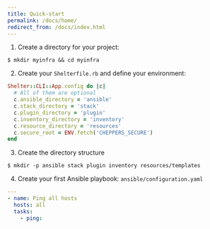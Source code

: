 ```yaml
---
title: Quick-start
permalink: /docs/home/
redirect_from: /docs/index.html
---
```


1. Create a directory for your project:

```
$ mkdir myinfra && cd myinfra
```

2. Create your `Shelterfile.rb` and define your environment:

```ruby
Shelter::CLI::App.config do |c|
  # All of them are optional
  c.ansible_directory = 'ansible'
  c.stack_directory = 'stack'
  c.plugin_directory = 'plugin'
  c.inventory_directory = 'inventory'
  c.resource_directory = 'resources'
  c.secure_root = ENV.fetch('CHEPPERS_SECURE')
end
```

3. Create the directory structure

```
$ mkdir -p ansible stack plugin inventory resources/templates
```

4. Create your first Ansible playbook: `ansible/configuration.yaml`

```yaml
---
- name: Ping all hosts
  hosts: all
  tasks:
    - ping:
```
